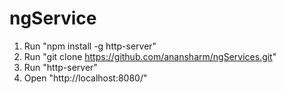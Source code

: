 # ngService
1. Run "npm install -g http-server"
2. Run "git clone https://github.com/anansharm/ngServices.git"
3. Run "http-server"
4. Open "http://localhost:8080/"